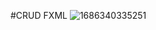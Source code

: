 #CRUD FXML
![1686340335251](https://github.com/KHSenevirathne/JavaFX-CRUD/assets/97569773/651f265f-fe4f-4a2c-87b0-5bc4334e5988)
